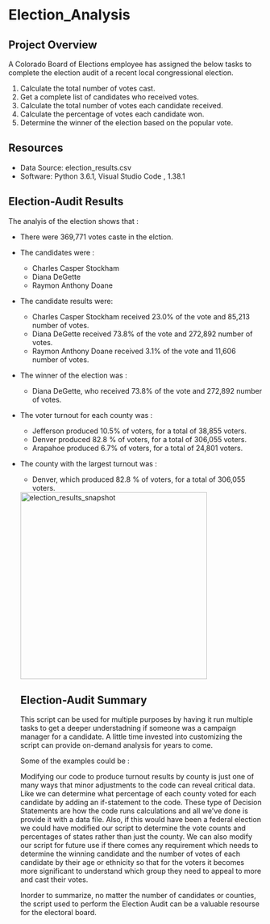 # Election_Analysis

## Project Overview

A Colorado Board of Elections employee has assigned the below tasks to complete the election audit of a recent local congressional election.

1. Calculate the total number of votes cast.
2. Get a complete list of candidates who received votes.
3. Calculate the total number of votes each candidate received.
4. Calculate the percentage of votes each candidate won.
5. Determine the winner of the election based on the popular vote.

## Resources

- Data Source: election_results.csv
- Software: Python 3.6.1, Visual Studio Code , 1.38.1

## Election-Audit Results

The analyis of the election shows that :

 * There were 369,771 votes caste in the elction.
 
 * The candidates were :
 
    * Charles Casper Stockham
    * Diana DeGette
    * Raymon Anthony Doane
    
* The candidate results were:
    
    * Charles Casper Stockham received 23.0% of the vote and 85,213 number of votes.
    * Diana DeGette received 73.8% of the vote and 272,892 number of votes.
    * Raymon Anthony Doane received 3.1% of the vote and 11,606 number of votes.
    
* The winner of the election was :
    
    * Diana DeGette, who received 73.8% of the vote and 272,892 number of votes.
    
* The voter turnout for each county was :

    * Jefferson produced 10.5% of voters, for a total of 38,855 voters.
    * Denver produced 82.8 % of voters, for a total of 306,055 voters.
    * Arapahoe produced 6.7% of voters, for a total of 24,801 voters.
    
* The county with the largest turnout was :

    * Denver, which produced 82.8 % of voters, for a total of 306,055 voters.
    
    <img width="370" alt="election_results_snapshot" src="https://user-images.githubusercontent.com/88418201/132911085-a322b139-a0a8-4965-9615-6faf5a566fee.png">
    
    ## Election-Audit Summary
    
    This script can be used for multiple purposes by having it run  multiple tasks to get a deeper understadning if someone was a campaign manager for a candidate. A little time invested into customizing the script can provide on-demand analysis for years to come.
    
    Some of the examples could be :
    
    Modifying our code to produce turnout results by county is just one of many ways that minor adjustments to the code can reveal critical data. Like we can determine what percentage of each county voted for each candidate by adding an if-statement to the code. These type of Decision Statements are how the code runs calculations and all we've done is provide it with a data file.
    Also, if this would have been a federal election we could have modified our script to determine the vote counts and percentages of states rather than just the county.
    We can also modify our script for future use if there comes any requirement which needs to determine the winning candidate and the number of votes of each candidate by their age or ethnicity so that for the voters it becomes more significant to understand which group they need to appeal to more and cast their votes.
    
   Inorder to summarize,  no matter the number of candidates or counties, the script used to perform the Election Audit can be a valuable resourse for the electoral board.
